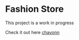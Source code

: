 # Fashion Store

This project is a work in progress

Check it out here [chavonn](https://chavonn.herokuapp.com)

